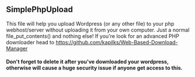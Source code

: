 ## SimplePhpUpload
This file will help you upload Wordpress (or any other file) to your php webhost/server without uploading it from your own computer.
Just a normal file_put_contents() and nothing else!
If you're look for an advanced PHP downloader head to https://github.com/kapilks/Web-Based-Download-Manager
#### Don't forget to delete it after you've downloaded your wordpress, otherwise will cause a huge security issue if anyone get access to this.
